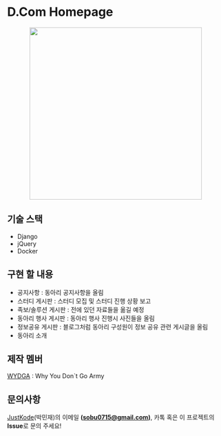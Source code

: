 # D.Com Homepage
<p align="center">
    <img src="https://avatars2.githubusercontent.com/u/37439249?s=200&v=4" width="400px">
</p>

## 기술 스택
- Django
- jQuery
- Docker

## 구현 할 내용
- 공지사항 : 동아리 공지사항을 올림
- 스터디 게시판 : 스터디 모집 및 스터디 진행 상황 보고
- 족보/솔루션 게시판 : 전에 있던 자료들을 옮길 예정
- 동아리 행사 게시판 : 동아리 행사 진행시 사진들을 올림
- 정보공유 게시판 : 블로그처럼 동아리 구성원이 정보 공유 관련 게시글을 올림
- 동아리 소개

## 제작 멤버
[WYDGA](https://github.com/orgs/Dcom-KHU/teams/wydga) : Why You Don`t Go Army

## 문의사항
[JustKode](https://github.com/JustKode)(박민재)의 이메일 **(sobu0715@gmail.com)**, 카톡 혹은 이 프로젝트의 **Issue**로 문의 주세요! 